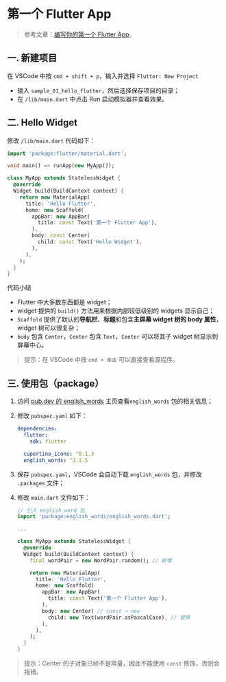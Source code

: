 # 第一个 Flutter App

> 参考文章：[编写你的第一个 Flutter App](https://codelabs.flutter-io.cn/codelabs/first-flutter-app-pt1-cn/index.html)。

## 一. 新建项目

在 VSCode 中按 `cmd + shift + p`，输入并选择 `Flutter: New Project`

- 输入 `sample_01_hello_flutter`，然后选择保存项目的目录；
- 在 `/lib/main.dart` 中点击 Run 启动模拟器并查看效果。

## 二. Hello Widget

修改 `/lib/main.dart` 代码如下：

```dart
import 'package:flutter/material.dart';

void main() => runApp(new MyApp());

class MyApp extends StatelessWidget {
  @override
  Widget build(BuildContext context) {
    return new MaterialApp(
      title: 'Hello Flutter',
      home: new Scaffold(
        appBar: new AppBar(
          title: const Text('第一个 Flutter App'),
        ),
        body: const Center(
          child: const Text('Hello Widget'),
        ),
      ),
    );
  }
}
```

代码小结

- Flutter 中大多数东西都是 widget；
- widget 提供的 `build()` 方法用来根据内部较低级别的 widgets 显示自己；
- `Scaffold` 提供了默认的**导航栏**、**标题**和包含**主屏幕 widget 树的 body 属性**，widget 树可以很复杂；
- `body` 包含 `Center`，`Center` 包含 `Text`，`Center` 可以将其子 widget 树显示到屏幕中心。

> 提示：在 VSCode 中按 `cmd + 单击` 可以直接查看源程序。

## 三. 使用包（package）

1. 访问 [pub.dev 的 english_words](https://pub.flutter-io.cn/packages/english_words) 主页查看`english_words` 包的相关信息；

2. 修改 `pubspec.yaml` 如下：

   ```yaml
   dependencies:
     flutter:
       sdk: flutter

     cupertino_icons: ^0.1.3
     english_words: ^3.1.5
   ```

3. 保存 `pubspec.yaml`，VSCode 会自动下载 `english_words` 包，并修改 `.packages` 文件；

4. 修改 `main.dart` 文件如下：

   ```dart
   // 引入 english_word 包
   import 'package:english_words/english_words.dart';

   ...

   class MyApp extends StatelessWidget {
     @override
     Widget build(BuildContext context) {
       final wordPair = new WordPair.random(); // 新增

       return new MaterialApp(
         title: 'Hello Flutter',
         home: new Scaffold(
           appBar: new AppBar(
             title: const Text('第一个 Flutter App'),
           ),
           body: new Center( // const → new
             child: new Text(wordPair.asPascalCase), // 替换
           ),
         ),
       );
     }
   }
   ```

> 提示：Center 的子对象已经不是常量，因此不能使用 `const` 修饰，否则会报错。
